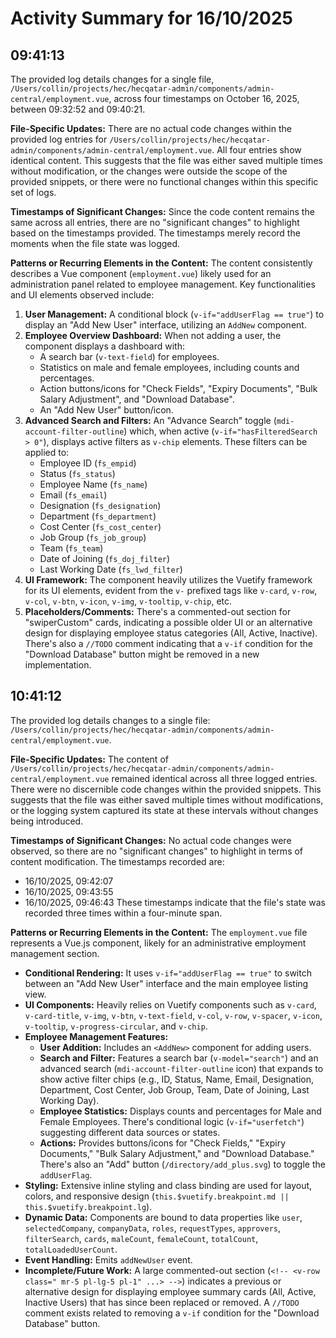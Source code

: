# Activity Summary for 16/10/2025

## 09:41:13
The provided log details changes for a single file, `/Users/collin/projects/hec/hecqatar-admin/components/admin-central/employment.vue`, across four timestamps on October 16, 2025, between 09:32:52 and 09:40:21.

**File-Specific Updates:**
There are no actual code changes within the provided log entries for `/Users/collin/projects/hec/hecqatar-admin/components/admin-central/employment.vue`. All four entries show identical content. This suggests that the file was either saved multiple times without modification, or the changes were outside the scope of the provided snippets, or there were no functional changes within this specific set of logs.

**Timestamps of Significant Changes:**
Since the code content remains the same across all entries, there are no "significant changes" to highlight based on the timestamps provided. The timestamps merely record the moments when the file state was logged.

**Patterns or Recurring Elements in the Content:**
The content consistently describes a Vue component (`employment.vue`) likely used for an administration panel related to employee management. Key functionalities and UI elements observed include:

1.  **User Management:** A conditional block (`v-if="addUserFlag == true"`) to display an "Add New User" interface, utilizing an `AddNew` component.
2.  **Employee Overview Dashboard:** When not adding a user, the component displays a dashboard with:
    *   A search bar (`v-text-field`) for employees.
    *   Statistics on male and female employees, including counts and percentages.
    *   Action buttons/icons for "Check Fields", "Expiry Documents", "Bulk Salary Adjustment", and "Download Database".
    *   An "Add New User" button/icon.
3.  **Advanced Search and Filters:** An "Advance Search" toggle (`mdi-account-filter-outline`) which, when active (`v-if="hasFilteredSearch > 0"`), displays active filters as `v-chip` elements. These filters can be applied to:
    *   Employee ID (`fs_empid`)
    *   Status (`fs_status`)
    *   Employee Name (`fs_name`)
    *   Email (`fs_email`)
    *   Designation (`fs_designation`)
    *   Department (`fs_department`)
    *   Cost Center (`fs_cost_center`)
    *   Job Group (`fs_job_group`)
    *   Team (`fs_team`)
    *   Date of Joining (`fs_doj_filter`)
    *   Last Working Date (`fs_lwd_filter`)
4.  **UI Framework:** The component heavily utilizes the Vuetify framework for its UI elements, evident from the `v-` prefixed tags like `v-card`, `v-row`, `v-col`, `v-btn`, `v-icon`, `v-img`, `v-tooltip`, `v-chip`, etc.
5.  **Placeholders/Comments:** There's a commented-out section for "swiperCustom" cards, indicating a possible older UI or an alternative design for displaying employee status categories (All, Active, Inactive). There's also a `//TODO` comment indicating that a `v-if` condition for the "Download Database" button might be removed in a new implementation.

## 10:41:12
The provided log details changes to a single file: `/Users/collin/projects/hec/hecqatar-admin/components/admin-central/employment.vue`.

**File-Specific Updates:**
The content of `/Users/collin/projects/hec/hecqatar-admin/components/admin-central/employment.vue` remained identical across all three logged entries. There were no discernible code changes within the provided snippets. This suggests that the file was either saved multiple times without modifications, or the logging system captured its state at these intervals without changes being introduced.

**Timestamps of Significant Changes:**
No actual code changes were observed, so there are no "significant changes" to highlight in terms of content modification. The timestamps recorded are:
*   16/10/2025, 09:42:07
*   16/10/2025, 09:43:55
*   16/10/2025, 09:46:43
These timestamps indicate that the file's state was recorded three times within a four-minute span.

**Patterns or Recurring Elements in the Content:**
The `employment.vue` file represents a Vue.js component, likely for an administrative employment management section.
*   **Conditional Rendering:** It uses `v-if="addUserFlag == true"` to switch between an "Add New User" interface and the main employee listing view.
*   **UI Components:** Heavily relies on Vuetify components such as `v-card`, `v-card-title`, `v-img`, `v-btn`, `v-text-field`, `v-col`, `v-row`, `v-spacer`, `v-icon`, `v-tooltip`, `v-progress-circular`, and `v-chip`.
*   **Employee Management Features:**
    *   **User Addition:** Includes an `<AddNew>` component for adding users.
    *   **Search and Filter:** Features a search bar (`v-model="search"`) and an advanced search (`mdi-account-filter-outline` icon) that expands to show active filter chips (e.g., ID, Status, Name, Email, Designation, Department, Cost Center, Job Group, Team, Date of Joining, Last Working Day).
    *   **Employee Statistics:** Displays counts and percentages for Male and Female Employees. There's conditional logic (`v-if="userfetch"`) suggesting different data sources or states.
    *   **Actions:** Provides buttons/icons for "Check Fields," "Expiry Documents," "Bulk Salary Adjustment," and "Download Database." There's also an "Add" button (`/directory/add_plus.svg`) to toggle the `addUserFlag`.
*   **Styling:** Extensive inline styling and class binding are used for layout, colors, and responsive design (`this.$vuetify.breakpoint.md || this.$vuetify.breakpoint.lg`).
*   **Dynamic Data:** Components are bound to data properties like `user`, `selectedCompany`, `companyData`, `roles`, `requestTypes`, `approvers`, `filterSearch`, `cards`, `maleCount`, `femaleCount`, `totalCount`, `totalLoadedUserCount`.
*   **Event Handling:** Emits `addNewUser` event.
*   **Incomplete/Future Work:** A large commented-out section (`<!-- <v-row class=" mr-5 pl-lg-5 pl-1" ...> -->`) indicates a previous or alternative design for displaying employee summary cards (All, Active, Inactive Users) that has since been replaced or removed. A `//TODO` comment exists related to removing a `v-if` condition for the "Download Database" button.